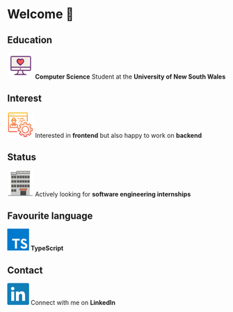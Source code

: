# Welcome 👋

## Education
[<img src=assets/love.svg alt="MacBook" width="60" />](https://www.handbook.unsw.edu.au/undergraduate/programs/2021/3778)
**Computer Science** Student at the **University of New South Wales**

## Interest
[<img src=assets/engineering.svg alt="MacBook" width="60" />](https://reactjs.org)
Interested in **frontend** but also happy to work on **backend**

## Status
[<img src=assets/software.svg alt="Software Engineering" width="60" />](https://kaiqi-liang.web.app)
Actively looking for **software engineering internships**

## Favourite language
[<img src=assets/typescript.svg alt="TypeScript" width="50" />](https://www.typescriptlang.org)
**TypeScript**

## Contact
[<img src=assets/linkedin.svg alt="LinkedIn" width="50" />](https://www.linkedin.com/in/kaiqiliang)
Connect with me on **LinkedIn**